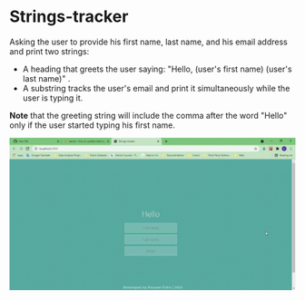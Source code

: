# Strings-tracker
Asking the user to provide his first name, last name, and his email address and print two strings:<br />
- A heading that greets the user saying: "Hello, (user's first name) (user's last name)" . 
- A substring tracks the user's email and print it simultaneously while the user is typing it.

**Note** that the greeting string will include the comma after the word "Hello" only if the user started typing his first name.  

![Preview](https://github.com/Hossam97/Strings-tracker/blob/master/Strings%20tracker.gif)
